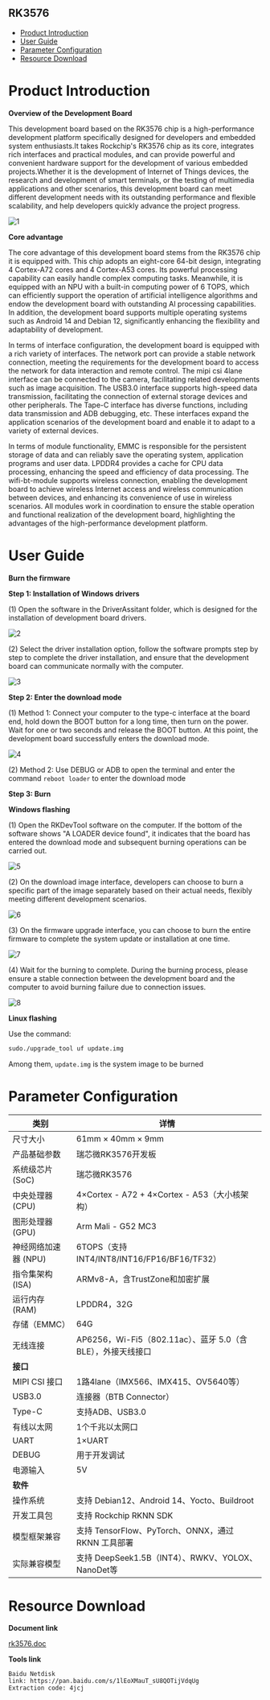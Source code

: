 RK3576
-----------
* [Product Introduction](#product-introduction)
* [User Guide](#user-guide)
* [Parameter Configuration](#parameter-configuration)
* [Resource Download](#resource-download)


# Product Introduction

**Overview of the Development Board**

This development board based on the RK3576 chip is a high-performance development platform specifically designed for developers and embedded system enthusiasts.It takes Rockchip's RK3576 chip as its core, integrates rich interfaces and practical modules, and can provide powerful and convenient hardware support for the development of various embedded projects.Whether it is the development of Internet of Things devices, the research and development of smart terminals, or the testing of multimedia applications and other scenarios, this development board can meet different development needs with its outstanding performance and flexible scalability, and help developers quickly advance the project progress.

![1](https://github.com/shiviz-dev/rk3576/blob/adjustment_directory/Documents/images/f241d26136e6f4af8af8289783006269.jpg)

**Core advantage**


The core advantage of this development board stems from the RK3576 chip it is equipped with.  This chip adopts an eight-core 64-bit design, integrating 4 Cortex-A72 cores and 4 Cortex-A53 cores.  Its powerful processing capability can easily handle complex computing tasks.  Meanwhile, it is equipped with an NPU with a built-in computing power of 6 TOPS, which can efficiently support the operation of artificial intelligence algorithms and endow the development board with outstanding AI processing capabilities.  In addition, the development board supports multiple operating systems such as Android 14 and Debian 12, significantly enhancing the flexibility and adaptability of development.

In terms of interface configuration, the development board is equipped with a rich variety of interfaces. The network port can provide a stable network connection, meeting the requirements for the development board to access the network for data interaction and remote control. The mipi csi 4lane interface can be connected to the camera, facilitating related developments such as image acquisition. The USB3.0 interface supports high-speed data transmission, facilitating the connection of external storage devices and other peripherals. The Tape-C interface has diverse functions, including data transmission and ADB debugging, etc. These interfaces expand the application scenarios of the development board and enable it to adapt to a variety of external devices.

In terms of module functionality, EMMC is responsible for the persistent storage of data and can reliably save the operating system, application programs and user data.  LPDDR4 provides a cache for CPU data processing, enhancing the speed and efficiency of data processing.  The wifi-bt-module supports wireless connection, enabling the development board to achieve wireless Internet access and wireless communication between devices, and enhancing its convenience of use in wireless scenarios.  All modules work in coordination to ensure the stable operation and functional realization of the development board, highlighting the advantages of the high-performance development platform.

# User Guide

**Burn the firmware**

****Step 1: Installation of Windows drivers****

(1) Open the software in the DriverAssitant folder, which is designed for the installation of development board drivers.

![2](https://github.com/shiviz-dev/rk3576/blob/adjustment_directory/Documents/images/2551f625c9584a9f228a7fabb5b53e94.jpg)

(2) Select the driver installation option, follow the software prompts step by step to complete the driver installation, and ensure that the development board can communicate normally with the computer.

![3](https://github.com/shiviz-dev/rk3576/blob/adjustment_directory/Documents/images/6a3acd2996ee609f44f0e70e7a7b7a78.jpg)

****Step 2: Enter the download mode****

(1) Method 1: Connect your computer to the type-c interface at the board end, hold down the BOOT button for a long time, then turn on the power. Wait for one or two seconds and release the BOOT button. At this point, the development board successfully enters the download mode.

![4](https://github.com/shiviz-dev/rk3576/blob/adjustment_directory/Documents/images/ca1f0a4fca70c4be22c16cbfc498c36c.jpg)

(2) Method 2: Use DEBUG or ADB to open the terminal and enter the command `reboot loader` to enter the download mode

****Step 3: Burn****

******Windows flashing******

(1) Open the RKDevTool software on the computer. If the bottom of the software shows "A LOADER device found", it indicates that the board has entered the download mode and subsequent burning operations can be carried out.

![5](https://github.com/shiviz-dev/rk3576/blob/adjustment_directory/Documents/images/665f35172233570bdf9825aefc33a39d.jpg)

(2) On the download image interface, developers can choose to burn a specific part of the image separately based on their actual needs, flexibly meeting different development scenarios.

![6](https://github.com/shiviz-dev/rk3576/blob/adjustment_directory/Documents/images/36729c52203d8c3d6b336c118b982f41.jpg)

(3) On the firmware upgrade interface, you can choose to burn the entire firmware to complete the system update or installation at one time.

![7](https://github.com/shiviz-dev/rk3576/blob/adjustment_directory/Documents/images/f023aadacca7fe22cb682e0ddec993c6.jpg)

(4) Wait for the burning to complete. During the burning process, please ensure a stable connection between the development board and the computer to avoid burning failure due to connection issues.

![8](https://github.com/shiviz-dev/rk3576/blob/adjustment_directory/Documents/images/32df832a964e33e1f5cf0abacb02afc2.jpg)

******Linux flashing******

Use the command: 
```bash 
sudo./upgrade_tool uf update.img
```

Among them, `update.img` is the system image to be burned


# Parameter Configuration

| 类别                | 详情                                                                 |
|---------------------|----------------------------------------------------------------------|
| 尺寸大小            | 61mm × 40mm × 9mm                                                    |
| 产品基础参数        | 瑞芯微RK3576开发板                                                   |
| 系统级芯片 (SoC)    | 瑞芯微RK3576                                                         |
| 中央处理器 (CPU)    | 4×Cortex - A72 + 4×Cortex - A53（大小核架构）                        |
| 图形处理器 (GPU)    | Arm Mali - G52 MC3                                                   |
| 神经网络加速器 (NPU) | 6TOPS（支持INT4/INT8/INT16/FP16/BF16/TF32）                          |
| 指令集架构 (ISA)    | ARMv8-A，含TrustZone和加密扩展                                        |
| 运行内存 (RAM)      | LPDDR4，32G                                                          |
| 存储（EMMC）        | 64G                                                                 |
| 无线连接            | AP6256，Wi-Fi5（802.11ac）、蓝牙 5.0（含BLE），外接天线接口           |
| **接口**            |                                                                      |
| MIPI CSI 接口       | 1路4lane（IMX566、IMX415、OV5640等）                                 |
| USB3.0              | 连接器（BTB Connector）                                              |
| Type-C              | 支持ADB、USB3.0                                                      |
| 有线以太网          | 1个千兆以太网口                                                       |
| UART                | 1×UART                                                               |
| DEBUG               | 用于开发调试                                                         |
| 电源输入            | 5V                                                                   |
| **软件**            |                                                                      |
| 操作系统            | 支持 Debian12、Android 14、Yocto、Buildroot                          |
| 开发工具包          | 支持 Rockchip RKNN SDK                                               |
| 模型框架兼容        | 支持 TensorFlow、PyTorch、ONNX，通过 RKNN 工具部署                     |
| 实际兼容模型        | 支持 DeepSeek1.5B（INT4）、RWKV、YOLOX、NanoDet等                    |


# Resource Download

****Document link****

[rk3576.doc](https://github.com/shiviz-dev/rk3576/blob/adjustment_directory/Documents/RK3576.doc)

****Tools link****
```
Baidu Netdisk
link: https://pan.baidu.com/s/1lEoXMauT_sU8QOTijVdqUg 
Extraction code: 4jcj 
```